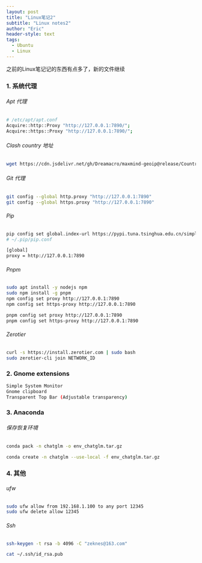 ```yaml
---
layout: post
title: "Linux笔记2"
subtitle: "Linux notes2"
author: "Eric"
header-style: text
tags:
  - Ubuntu
  - Linux
---
```






之前的Linux笔记记的东西有点多了，新的文件继续



### 1. 系统代理

###### Apt 代理

```Bash
# /etc/apt/apt.conf
Acquire::http::Proxy "http://127.0.0.1:7890/";
Acquire::https::Proxy "http://127.0.0.1:7890/";
```

###### Clash country 地址

```Bash
wget https://cdn.jsdelivr.net/gh/Dreamacro/maxmind-geoip@release/Country.mmdb
```

###### Git 代理

```Bash
git config --global http.proxy "http://127.0.0.1:7890"
git config --global https.proxy "http://127.0.0.1:7890"
```

###### Pip

```Bash
pip config set global.index-url https://pypi.tuna.tsinghua.edu.cn/simple
# ~/.pip/pip.conf

[global]
proxy = http://127.0.0.1:7890
```

###### Pnpm

```Bash
sudo apt install -y nodejs npm
sudo npm install -g pnpm
npm config set proxy http://127.0.0.1:7890
npm config set https-proxy http://127.0.0.1:7890

pnpm config set proxy http://127.0.0.1:7890
pnpm config set https-proxy http://127.0.0.1:7890
```

###### Zerotier

```Bash
curl -s https://install.zerotier.com | sudo bash
sudo zerotier-cli join NETWORK_ID
```



### 2. Gnome extensions

```Bash
Simple System Monitor
Gnome clipboard
Transparent Top Bar (Adjustable transparency)
```



### 3. Anaconda

###### 保存恢复环境

```Bash
conda pack -n chatglm -o env_chatglm.tar.gz

conda create -n chatglm --use-local -f env_chatglm.tar.gz
```



### 4. 其他

###### ufw

```Bash
sudo ufw allow from 192.168.1.100 to any port 12345
sudo ufw delete allow 12345
```

###### Ssh

```Bash
ssh-keygen -t rsa -b 4096 -C "zeknes@163.com"

cat ~/.ssh/id_rsa.pub
```
